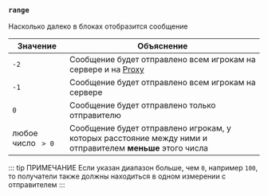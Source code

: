 ### `range`

Насколько далеко в блоках отобразится сообщение

| Значение           | Объяснение                                                                                                |
|--------------------|-----------------------------------------------------------------------------------------------------------|
| `-2`               | Сообщение будет отправлено всем игрокам на сервере и на [Proxy](/docs/config/plugin/#proxy)                 |
| `-1`               | Сообщение будет отправлено всем игрокам на сервере                                                        |
| `0`                | Сообщение будет отправлено только отправителю                                                             |
| любое число ` > 0` | Сообщение будет отправлено игрокам, у которых расстояние между ними и отправителем **меньше** этого числа |

::: tip ПРИМЕЧАНИЕ
Если указан диапазон больше, чем `0`, например `100`, то получатели также должны находиться в одном измерении с отправителем
:::